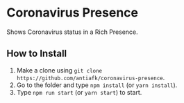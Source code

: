 # Coronavirus Presence
Shows Coronavirus status in a Rich Presence.

## How to Install

1. Make a clone using `git clone https://github.com/antiafk/coronavirus-presence`.
2. Go to the folder and type `npm install` (or `yarn install`).
3. Type `npm run start` (or `yarn start`) to start.
